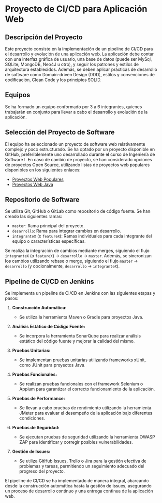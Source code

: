 # Proyecto de CI/CD para Aplicación Web

## Descripción del Proyecto

Este proyecto consiste en la implementación de un pipeline de CI/CD para el desarrollo y evolución de una aplicación web. La aplicación debe contar con una interfaz gráfica de usuario, una base de datos (puede ser MySql, SQLite, MongoDB, Neo4J u otro), y seguir los patrones y estilos de arquitectura establecidos. Además, se deben aplicar prácticas de desarrollo de software como Domain-driven Design (DDD), estilos y convenciones de codificación, Clean Code y los principios SOLID.

## Equipos

Se ha formado un equipo conformado por 3 a 6 integrantes, quienes trabajarán en conjunto para llevar a cabo el desarrollo y evolución de la aplicación.

## Selección del Proyecto de Software

El equipo ha seleccionado un proyecto de software web relativamente complejo y poco estructurado. Se ha optado por un proyecto disponible en GitHub, preferiblemente uno desarrollado durante el curso de Ingeniería de Software I. En caso de cambio de proyecto, se han considerado opciones de proyectos Open Source, utilizando listas de proyectos web populares disponibles en los siguientes enlaces:
- [Proyectos Web Populares](https://github.com/unicodeveloper/awesome-opensource-apps)
- [Proyectos Web Java](https://github.com/topics/java-web-app)

## Repositorio de Software

Se utiliza Git, GitHub o GitLab como repositorio de código fuente. Se han creado las siguientes ramas:
- `master`: Rama principal del proyecto.
- `desarrollo`: Rama para integrar cambios en desarrollo.
- `integranteX` (o `featureX`): Ramas individuales para cada integrante del equipo o características específicas.

Se realiza la integración de cambios mediante merges, siguiendo el flujo `integranteX` (o `featureX`) -> `desarrollo` -> `master`. Además, se sincronizan los cambios utilizando rebase o merge, siguiendo el flujo `master` -> `desarrollo` (y opcionalmente, `desarrollo` -> `integranteX`).

## Pipeline de CI/CD en Jenkins

Se implementa un pipeline de CI/CD en Jenkins con las siguientes etapas y pasos:

1. **Construcción Automática:**
   - Se utiliza la herramienta Maven o Gradle para proyectos Java.

2. **Análisis Estático de Código Fuente:**
   - Se incorpora la herramienta SonarQube para realizar análisis estático del código fuente y mejorar la calidad del mismo.

3. **Pruebas Unitarias:**
   - Se implementan pruebas unitarias utilizando frameworks xUnit, como JUnit para proyectos Java.

4. **Pruebas Funcionales:**
   - Se realizan pruebas funcionales con el framework Selenium o Appium para garantizar el correcto funcionamiento de la aplicación.

5. **Pruebas de Performance:**
   - Se llevan a cabo pruebas de rendimiento utilizando la herramienta JMeter para evaluar el desempeño de la aplicación bajo diferentes condiciones.

6. **Pruebas de Seguridad:**
   - Se ejecutan pruebas de seguridad utilizando la herramienta OWASP ZAP para identificar y corregir posibles vulnerabilidades.

7. **Gestión de Issues:**
   - Se utiliza GitHub Issues, Trello o Jira para la gestión efectiva de problemas y tareas, permitiendo un seguimiento adecuado del progreso del proyecto.

El pipeline de CI/CD se ha implementado de manera integral, abarcando desde la construcción automática hasta la gestión de issues, asegurando un proceso de desarrollo continuo y una entrega continua de la aplicación web.
